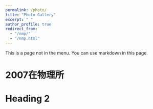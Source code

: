```yaml
---
permalink: /photo/
title: "Photo Gallery"
excerpt: " "
author_profile: true
redirect_from: 
  - "/nmp/"
  - "/nmp.html"
---
```


This is a page not in the menu. You can use markdown in this page.

2007在物理所
======

Heading 2
======

